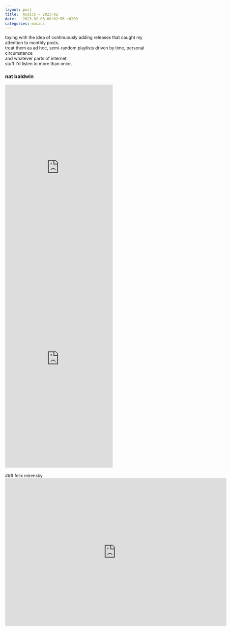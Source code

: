 ```yaml
---
layout: post
title:  musics — 2023-02	
date:   2023-02-03 00:02:56 +0200
categories: musics
---
```

toying with the idea of continuously adding releases that caught my attention to monthly posts.   
treat them as ad hoc, semi-random playlists driven by time, personal circumstance    
and whatever parts of internet.   
stuff i'd listen to more than once.

### nat baldwin
<iframe style="border: 0; width: 350px; height: 555px;" src="https://bandcamp.com/EmbeddedPlayer/album=3432159013/size=large/bgcol=ffffff/linkcol=0687f5/transparent=true/" seamless><a href="https://dinzuartefacts.bandcamp.com/album/blind-field">Blind Field by Nat Baldwin</a></iframe>

<iframe style="border: 0; width: 350px; height: 687px;" src="https://bandcamp.com/EmbeddedPlayer/album=2094240313/size=large/bgcol=ffffff/linkcol=0687f5/transparent=true/" seamless><a href="https://natbaldwin.bandcamp.com/album/people-changes">People Changes by Nat Baldwin</a></iframe>
<br><br>
### felix mirensky
<iframe width="720" height="480" src="https://www.youtube.com/embed/3waQSDsGyi8" title="YouTube video player" frameborder="0" allow="accelerometer; autoplay; clipboard-write; encrypted-media; gyroscope; picture-in-picture; web-share" allowfullscreen></iframe>